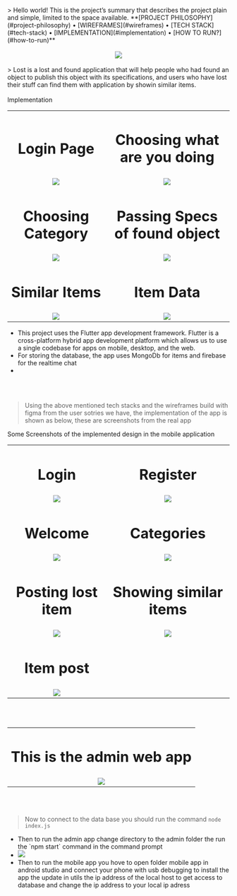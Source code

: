 <div align="center">
  <img src="./Readme/title.png" alt="">
</div>
<br>
  > Hello world! This is the project’s summary that describes the project plain and simple, limited to the space available. 
  **[PROJECT PHILOSOPHY](#project-philosophy) • [WIREFRAMES](#wireframes) • [TECH STACK](#tech-stack) • [IMPLEMENTATION](#implementation) • [HOW TO RUN?](#how-to-run)**
<br><br>

<div align="center">
  <img id="project-philosophy" src="./Readme/ph.png"/>
</div>
<br>
  > Lost is a lost and found application that will help people who had found an object to publish this object with its
  specifications, and users who have lost their stuff can find them with application by showin similar items.
  <br><br>


<table align="center" style="text-align: center;">
  <tr>Implementation</tr>
  <tr>
    <td>
      <h1>Login Page</h1>
    </td>
    <td>
      <h1>Choosing what are you doing</h1>
    </td>
  </tr>

  <tr>
    <td><img src="./Readme/one.png" /></td>
    <td><img src="./Readme/2.png" /></td>

  </tr>
  <tr>
    <td>
      <h1>Choosing Category</h1>
    </td>
    <td>
      <h1>Passing Specs of found object</h1>
    </td>
  </tr>

  <tr>
    <td><img src="./Readme/three.png" /></td>
    <td><img src="./Readme/four.png" /></td>

  </tr>
  <tr>
    <td>
      <h1>Similar Items</h1>
    </td>
    <td>
      <h1>Item Data</h1>
    </td>
  </tr>

  <tr>
    <td><img src="./Readme/five.png" /></td>
    <td><img src="./Readme/six.png" /></td>

  </tr>

</table>
<ul>
  <li>
    This project uses the Flutter app development framework. Flutter is a cross-platform hybrid app development platform
    which allows us to use a single codebase for apps on mobile, desktop, and the web.
  </li>
  <li>
    For storing the database, the app uses MongoDb for items and firebase for the realtime chat
  </li>
  <li>
</ul>
<br><br>

> Using the above mentioned tech stacks and the wireframes build with figma from the user sotries we have, the
implementation of the app is shown as below, these are screenshots from the real app

<table align="center" style="text-align: center;">
  <tr>Some Screenshots of the implemented design in the mobile application</tr>
  <tr>
    <td>
      <h1>Login</h1>
    </td>
    <td>
      <h1>Register</h1>
    </td>

  <tr>
    <td>
      <img src="./Readme/sc1.jpg" />
    </td>
    <td>
      <img src="./Readme/sc2.jpg" />
    </td>
  </tr>
  <tr>
    <td>
      <h1>Welcome</h1>
    </td>
    <td>
      <h1>Categories</h1>
    </td>
  </tr>
  <tr>
    <td>
      <img src="./Readme/sc3.jpg" />
    </td>
    <td>
      <img src="./Readme/sc4.jpg" />
    </td>
  </tr>
  <tr>
    <td>
      <h1>Posting lost item</h1>
    </td>
    <td>
      <h1>Showing similar items</h1>
    </td>
  </tr>
  <tr>
    <td>
      <img src="./Readme/sc5.jpg" />
    </td>
    <td>
      <img src="./Readme/sc6.jpg" />
    </td>

  </tr>
  <tr><td><h1>Item post</h1></td></tr>
  <tr>
    <td>
      <img src="./Readme/sc6.jpg" />
    </td>

  </tr>

</table>
<br><br>
<table style="text-align: center;">
  <tr>
    <td>
      <h1>This is the admin web app</h1>
    </td>
  </tr>
  <tr>
    <td><img src="./Readme/admin.jpg" /></td>
  </tr>
</table>
<br><br>

> Now to connect to the data base you should run the command `node index.js`

<ul>
  <li>
    Then to run the admin app change directory to the admin folder the run the `npm start` command in the command prompt
  </li>
  <li>
    <img src="./Readme/runadmin.jpg" />
  </li>
  <li>
    Then to run the mobile app you hove to open folder mobile app in android studio and connect your phone with usb
    debugging to install the app the update in utils the ip address of the local host to get access to database and change the ip address to your local ip adress
  </li>


</ul>

